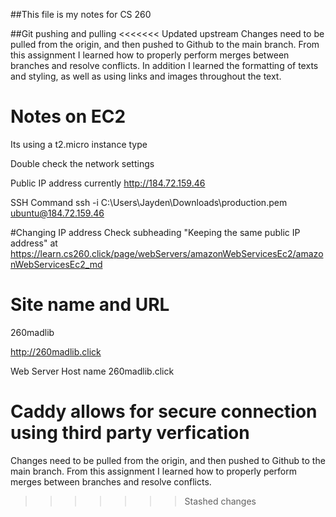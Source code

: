 ##This file is my notes for CS 260


##Git pushing and pulling
<<<<<<< Updated upstream
Changes need to be pulled from the origin, and then pushed to Github to the main branch. From this assignment I learned how to properly perform merges between branches and resolve conflicts. In addition I learned the formatting of texts and styling, as well as using links and images throughout the text.


# Notes on EC2 
Its using a t2.micro instance type

Double check the network settings

Public IP address currently
http://184.72.159.46

SSH Command
ssh -i C:\Users\Jayden\Downloads\production.pem ubuntu@184.72.159.46

#Changing IP address
Check subheading "Keeping the same public IP address"
at https://learn.cs260.click/page/webServers/amazonWebServicesEc2/amazonWebServicesEc2_md


# Site name and URL
260madlib

http://260madlib.click

Web Server Host name
260madlib.click

Caddy allows for secure connection using third party verfication
=======
Changes need to be pulled from the origin, and then pushed to Github to the main branch. From this assignment I learned how to properly perform merges between branches and resolve conflicts.
>>>>>>> Stashed changes
